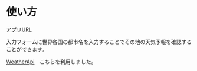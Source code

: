 # 使い方

[アプリURL](https://ibuki-matsumoto.github.io/weather-practice/)

入力フォームに世界各国の都市名を入力することでその地の天気予報を確認することができます。

[WeatherApi](https://www.weatherapi.com/)　こちらを利用しました。
